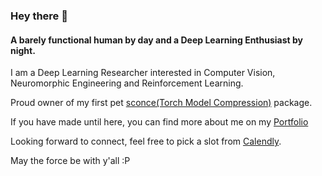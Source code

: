 ### Hey there 👋

#### A barely functional human by day and a Deep Learning Enthusiast by night.


I am a Deep Learning Researcher interested in Computer Vision, Neuromorphic Engineering and Reinforcement Learning. 

Proud owner of my first pet [sconce(Torch Model Compression)](https://github.com/satabios/sconce) package. <br>

If you have made until here, you can find more about me on my [Portfolio](https://satabios.github.io/portfolio) <br>

Looking forward to connect, feel free to pick a slot from [Calendly](https://calendly.com/snaray17/30min).<br>

May the force be with y'all :P



